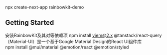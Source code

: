 npx create-next-app rainbowkit-demo  
## Getting Started
安装RainbowKit及其对等依赖项 npm install  viem@2.x @tanstack/react-query  
（Material-UI）是一个基于Google Material Design的React UI组件库  
 npm install @mui/material @emotion/react @emotion/styled  




